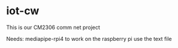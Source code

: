 # iot-cw

This is our CM2306 comm net project

Needs:
mediapipe-rpi4 to work on the raspberry pi
use the text file
